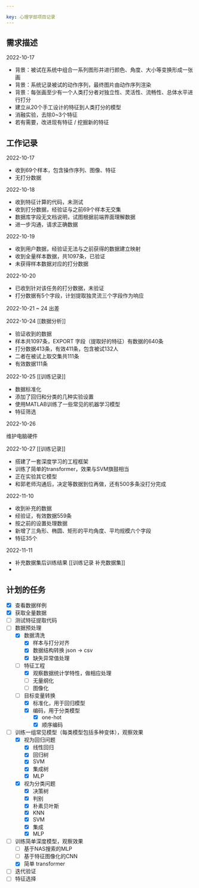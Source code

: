 ```yaml
---

key: 心理学部项目记录
---
```


## 需求描述

2022-10-17 

- 背景：被试在系统中组合一系列图形并进行颜色、角度、大小等变换形成一张画
- 背景：系统记录被试的动作序列，最终图片由动作序列渲染
- 背景：每张画至少有一个人类打分者对独立性、灵活性、流畅性、总体水平进行打分
- 建立从20个手工设计的特征到人类打分的模型
- 消融实验，去除0~3个特征
- 若有需要，改进现有特征 / 挖掘新的特征

## 工作记录

2022-10-17 

- 收到69个样本，包含操作序列、图像、特征
- 无打分数据

2022-10-18

- 收到特征计算的代码，未测试
- 收到打分数据，经验证与之前69个样本无交集
- 数据库字段无文档说明，试图根据前端界面理解数据
- 进一步沟通，请求正确数据

2022-10-19

- 收到用户数据，经验证无法与之前获得的数据建立映射
- 收到全量样本数据，共1097条，已验证
- 未获得样本数据对应的打分数据

2022-10-20

- 已收到针对该任务的打分数据，未验证
- 打分数据有5个字段，计划提取独灵流三个字段作为响应

2022-10-21 ~ 24 出差

2022-10-24 [[数据分析]]

- 验证收到的数据
- 样本共1097条，EXPORT 字段（提取好的特征）有数据的640条
- 打分数据413条，有效411条，包含被试132人
- 二者在被试上取交集共111条
- 有效数据111条

2022-10-25 [[训练记录]]

- 数据标准化
- 添加了回归和分类的几种实验设置
- 使用MATLAB训练了一些常见的机器学习模型
- 特征筛选

2022-10-26

维护电脑硬件

2022-10-27 [[训练记录]]

- 搭建了一套深度学习的工程框架
- 训练了简单的transformer，效果与SVM旗鼓相当
- 正在实验其它模型
- 和郭老师沟通后，决定等数据到位再做，还有500多条没打分完成

2022-11-10

- 收到补充的数据
- 经验证，有效数据559条
- 按之前的设置处理数据
- 新增了三角形、椭圆、矩形的平均角度、平均规模六个字段
- 特征35个

2022-11-11

- 补充数据集后训练结果 [[训练记录 补充数据集]]
- 

## 计划的任务

- [x] 查看数据样例
- [x] 获取全量数据
- [ ] 测试特征提取代码
- [ ] 数据预处理
	- [x] 数据清洗
		- [x] 样本与打分对齐
		- [x] 数据结构转换 json -> csv
		- [x] 缺失异常值处理
	- [ ] 特征工程
		- [x] 观察数据统计学特性，做相应处理
		- [ ] 无量纲化
		- [ ] 图像化
	- [ ] 目标变量转换
		- [x] 标准化，用于回归模型
		- [x] 编码，用于分类模型
			- [x] one-hot
			- [x] 顺序编码
- [ ] 训练一组常见模型（每类模型包括多种变体），观察效果
	- [x] 视为回归问题
		- [x] 线性回归
		- [x] 回归树
		- [x] SVM
		- [x] 集成树
		- [x] MLP
	- [x] 视为分类问题
		- [x] 决策树
		- [x] 判别
		- [x] 朴素贝叶斯
		- [x] KNN
		- [x] SVM
		- [x] 集成
		- [x] MLP
- [ ] 训练简单深度模型，观察效果
	- [ ] 基于NAS搜索的MLP
	- [ ] 基于特征图像化的CNN
	- [x] 简单 transformer
- [ ] 迭代验证
- [ ] 特征选择
